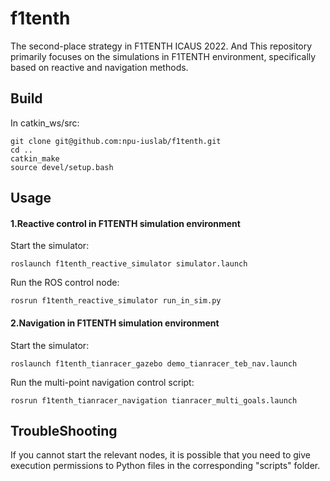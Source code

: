 # f1tenth

The second-place strategy in F1TENTH ICAUS 2022. And This repository primarily focuses on the simulations in  F1TENTH environment, specifically based on reactive and navigation methods.

## Build

In catkin_ws/src:
```
git clone git@github.com:npu-iuslab/f1tenth.git
cd ..
catkin_make
source devel/setup.bash
```

## Usage
#### 1.Reactive control in  F1TENTH simulation environment
Start the simulator:
```
roslaunch f1tenth_reactive_simulator simulator.launch
```

Run the ROS control node:
```
rosrun f1tenth_reactive_simulator run_in_sim.py
```
#### 2.Navigation in  F1TENTH simulation environment

Start the simulator:
```
roslaunch f1tenth_tianracer_gazebo demo_tianracer_teb_nav.launch
```

Run the multi-point navigation control script:
```
rosrun f1tenth_tianracer_navigation tianracer_multi_goals.launch
```

## TroubleShooting

If you cannot start the relevant nodes, it is possible that you need to give execution permissions to Python files in the corresponding "scripts" folder.


